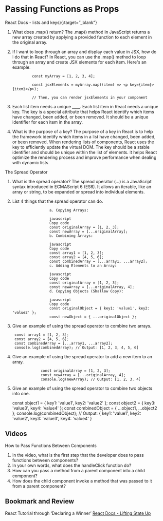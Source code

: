 # Passing Functions as Props

React Docs - lists and keys){:target=”_blank”}

1. What does .map() return? The .map() method in JavaScript returns a new array created by applying a provided function to each element in the original array.
2. If I want to loop through an array and display each value in JSX, how do I do that in React? In React, you can use the .map() method to loop through an array and create JSX elements for each item. Here's an example:

                const myArray = [1, 2, 3, 4];

                const jsxElements = myArray.map((item) => <p key={item}>{item}</p>);

                // Then, you can render jsxElements in your component

3. Each list item needs a unique ____. Each list item in React needs a unique key. The key is a special attribute that helps React identify which items have changed, been added, or been removed. It should be a unique identifier for each item in the array.
4. What is the purpose of a key? The purpose of a key in React is to help the framework identify which items in a list have changed, been added, or been removed. When rendering lists of components, React uses the key to efficiently update the virtual DOM. The key should be a stable identifier and should be unique within the list of elements. It helps React optimize the rendering process and improve performance when dealing with dynamic lists.

The Spread Operator

1. What is the spread operator? The spread operator (...) is a JavaScript syntax introduced in ECMAScript 6 (ES6). It allows an iterable, like an array or string, to be expanded or spread into individual elements.
2. List 4 things that the spread operator can do.
   
                        a. Copying Arrays:

                        javascript
                        Copy code
                        const originalArray = [1, 2, 3];
                        const newArray = [...originalArray];
                        b. Combining Arrays:

                        javascript
                        Copy code
                        const array1 = [1, 2, 3];
                        const array2 = [4, 5, 6];
                        const combinedArray = [...array1, ...array2];
                        c. Adding Elements to an Array:

                        javascript
                        Copy code
                        const originalArray = [1, 2, 3];
                        const newArray = [...originalArray, 4];
                        d. Copying Objects (Shallow Copy):

                        javascript
                        Copy code
                        const originalObject = { key1: 'value1', key2: 'value2' };
                        const newObject = { ...originalObject };

3. Give an example of using the spread operator to combine two arrays.
   
        const array1 = [1, 2, 3];
        const array2 = [4, 5, 6];
        const combinedArray = [...array1, ...array2];
        console.log(combinedArray); // Output: [1, 2, 3, 4, 5, 6]

4. Give an example of using the spread operator to add a new item to an array.
   
                    const originalArray = [1, 2, 3];
                    const newArray = [...originalArray, 4];
                    console.log(newArray); // Output: [1, 2, 3, 4]

5. Give an example of using the spread operator to combine two objects into one.
   
   const object1 = { key1: 'value1', key2: 'value2' };
const object2 = { key3: 'value3', key4: 'value4' };
const combinedObject = { ...object1, ...object2 };
console.log(combinedObject);
// Output: { key1: 'value1', key2: 'value2', key3: 'value3', key4: 'value4' }


## Videos

How to Pass Functions Between Components

1. In the video, what is the first step that the developer does to pass functions between components?
2. In your own words, what does the handleClick function do?
3. How can you pass a method from a parent component into a child component?
4. How does the child component invoke a method that was passed to it from a parent component?

## Bookmark and Review

React Tutorial through ‘Declaring a Winner’
[React Docs - Lifting State Up](https://reactjs.org/docs/lifting-state-up.html)